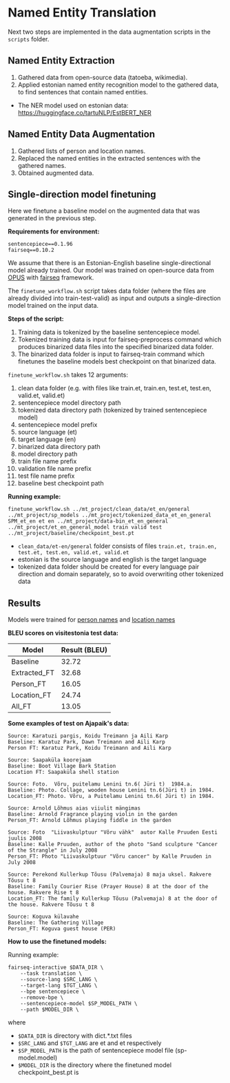 # Named Entity Translation

Next two steps are implemented in the data augmentation scripts in the `scripts` folder.

## Named Entity Extraction

1. Gathered data from open-source data (tatoeba, wikimedia). 
2. Applied estonian named entity recognition model to the gathered data, to find sentences that contain named entities. 
* The NER model used on estonian data: https://huggingface.co/tartuNLP/EstBERT_NER

## Named Entity Data Augmentation

1. Gathered lists of person and location names.
2. Replaced the named entities in the extracted sentences with the gathered names.
3. Obtained augmented data.

## Single-direction model finetuning

Here we finetune a baseline model on the augmented data that was generated in the previous step.

**Requirements for environment:**
```
sentencepiece==0.1.96
fairseq==0.10.2
```

We assume that there is an Estonian-English baseline single-directional model already trained. Our model was trained on open-source data from [OPUS](https://opus.nlpl.eu/) with [fairseq](https://fairseq.readthedocs.io/en/latest/) framework.

The `finetune_workflow.sh` script takes data folder (where the files are already divided into train-test-valid) as input and outputs a single-direction model trained on the input data.

**Steps of the script:**

1. Training data is tokenized by the baseline sentencepiece model.
2. Tokenized training data is input for fairseq-preprocess command which produces binarized data files into the specified binarized data folder.
3. The binarized data folder is input to fairseq-train command which finetunes the baseline models best checkpoint on that binarized data.

`finetune_workflow.sh` takes 12 arguments:

1. clean data folder (e.g. with files like train.et, train.en, test.et, test.en, valid.et, valid.et)
2. sentencepiece model directory path
3. tokenized data directory path (tokenized by trained sentencepiece model)
4. sentencepiece model prefix
5. source language (et)
6. target language (en)
7. binarized data directory path
8. model directory path
9. train file name prefix
10. validation file name prefix
11. test file name prefix
12. baseline best checkpoint path

**Running example:**

```
finetune_workflow.sh ../mt_project/clean_data/et_en/general ../mt_project/sp_models ../mt_project/tokenized_data_et_en_general SPM_et_en et en ../mt_project/data-bin_et_en_general ../mt_project/et_en_general_model train valid test ../mt_project/baseline/checkpoint_best.pt
```

* `clean_data/et-en/general` folder consists of files `train.et, train.en, test.et, test.en, valid.et, valid.et`
* estonian is the source language and english is the target language
* tokenized data folder should be created for every language pair direction and domain separately, so to avoid overwriting other tokenized data

## Results

Models were trained for [person names](https://drive.google.com/file/d/1sbIdk9XydEFVbClZYTMp2SCi2AxtzUO3/view?usp=sharing) and [location names](https://drive.google.com/file/d/1Lkwx2V_r4DQU5mYCWA7Sz-Ti8yk9eWcq/view?usp=sharing)

**BLEU scores on visitestonia test data:**

| Model        | Result (BLEU) |
| ------------ | ------------- |
| Baseline     |    32.72      |
| Extracted_FT |    32.68      |
| Person_FT    |    16.05      |
| Location_FT  |    24.74      |
| All_FT       |    13.05      |

**Some examples of test on Ajapaik's data:**

```
Source: Karatuzi pargis, Koidu Treimann ja Aili Karp
Baseline: Karatuz Park, Dawn Treimann and Aili Karp
Person FT: Karatuz Park, Koidu Treimann and Aili Karp
```
```
Source: Saapaküla koorejaam
Baseline: Boot Village Bark Station
Location FT: Saapaküla shell station
```
```
Source: Foto.  Võru, puitelamu Lenini tn.6( Jüri t)  1984.a.
Baseline: Photo. Collage, wooden house Lenini tn.6(Jüri t) in 1984.
Location_FT: Photo. Võru, a Puitelamu Lenini tn.6( Jüri t) in 1984.
```
```
Source: Arnold Lõhmus aias viiulit mängimas
Baseline: Arnold Fragrance playing violin in the garden
Person_FT: Arnold Lõhmus playing fiddle in the garden
```
```
Source: Foto  "Liivaskulptuur "Võru vähk"  autor Kalle Pruuden Eesti juulis 2008
Baseline: Kalle Pruuden, author of the photo "Sand sculpture "Cancer of the Strangle" in July 2008
Person_FT: Photo "Liivaskulptuur "Võru cancer" by Kalle Pruuden in July 2008
```
```
Source: Perekond Kullerkup Tõusu (Palvemaja) 8 maja uksel. Rakvere Tõusu t 8
Baseline: Family Courier Rise (Prayer House) 8 at the door of the house. Rakvere Rise t 8
Location_FT: The family Kullerkup Tõusu (Palvemaja) 8 at the door of the house. Rakvere Tõusu t 8
```
```
Source: Koguva külavahe
Baseline: The Gathering Village
Person_FT: Koguva guest house (PER)
```

**How to use the finetuned models:**

Running example:

```
fairseq-interactive $DATA_DIR \
    --task translation \
    --source-lang $SRC_LANG \
    --target-lang $TGT_LANG \
    --bpe sentencepiece \
    --remove-bpe \
    --sentencepiece-model $SP_MODEL_PATH \
    --path $MODEL_DIR \
```
where 
* `$DATA_DIR` is directory with dict.\*.txt files
* `$SRC_LANG` and `$TGT_LANG` are et and et respectively
* `$SP_MODEL_PATH` is the path of sentencepiece model file (sp-model.model)
* `$MODEL_DIR` is the directory where the finetuned model checkpoint_best.pt is
